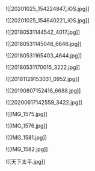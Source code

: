 
![[20201025_154224847_iOS.jpg]]

![[20201025_154640221_iOS.jpg]]

![[20180531144542_4017.jpg]]

![[20180531145046_6646.jpg]]

![[20180531165403_4644.jpg]]

![[20180531170015_3222.jpg]]

![[20181129153031_0952.jpg]]

![[20190807152416_6688.jpg]]

![[20200617142559_3422.jpg]]

![[IMG_1575.jpg]]

![[IMG_1576.jpg]]

![[IMG_1581.jpg]]

![[IMG_1582.jpg]]

![[天下太平.jpg]]